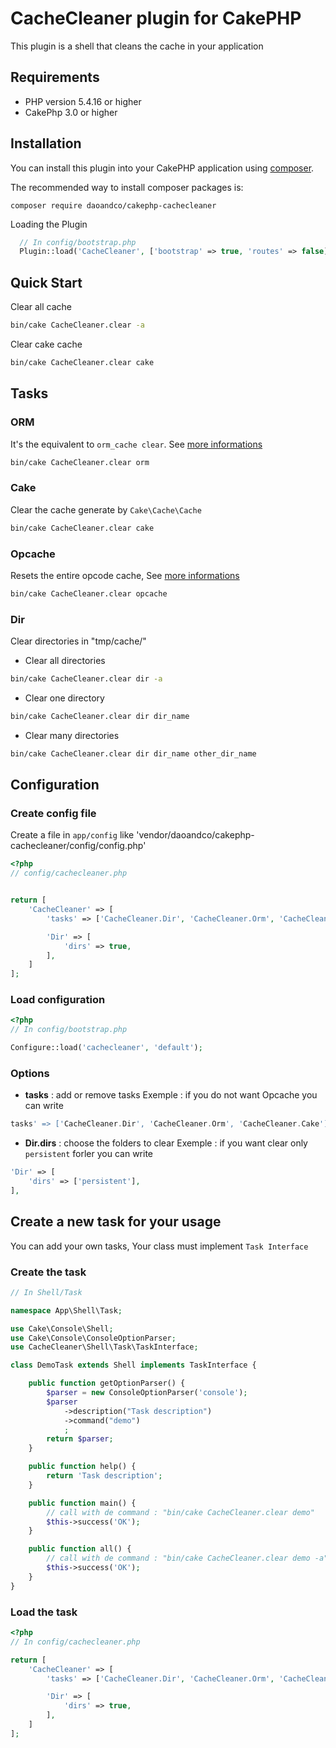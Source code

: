# CacheCleaner plugin for CakePHP
This plugin is a shell that cleans the cache in your application

## Requirements
- PHP version 5.4.16 or higher
- CakePhp 3.0 or higher

## Installation

You can install this plugin into your CakePHP application using [composer](http://getcomposer.org).

The recommended way to install composer packages is:

```
composer require daoandco/cakephp-cachecleaner
```

Loading the Plugin
```PHP
  // In config/bootstrap.php
  Plugin::load('CacheCleaner', ['bootstrap' => true, 'routes' => false]);
```

## Quick Start

Clear all cache
```BASH
bin/cake CacheCleaner.clear -a
```

Clear cake cache
```BASH
bin/cake CacheCleaner.clear cake
```

## Tasks

### ORM
It's the equivalent to `orm_cache clear`. See [more informations](http://book.cakephp.org/3.0/fr/console-and-shells/orm-cache.html)
```BASH
bin/cake CacheCleaner.clear orm
```

### Cake
Clear the cache generate by `Cake\Cache\Cache`
```BASH
bin/cake CacheCleaner.clear cake
```

### Opcache
Resets the entire opcode cache, See [more informations](http://php.net/manual/fr/function.opcache-reset.php)
```BASH
bin/cake CacheCleaner.clear opcache
```

### Dir
Clear directories in "tmp/cache/"

- Clear all directories
```BASH
bin/cake CacheCleaner.clear dir -a
```

- Clear one directory
```BASH
bin/cake CacheCleaner.clear dir dir_name
```

- Clear many directories
```BASH
bin/cake CacheCleaner.clear dir dir_name other_dir_name
```

## Configuration

### Create config file
Create a file in `app/config` like 'vendor/daoandco/cakephp-cachecleaner/config/config.php'

```PHP
<?php
// config/cachecleaner.php


return [
    'CacheCleaner' => [
        'tasks' => ['CacheCleaner.Dir', 'CacheCleaner.Orm', 'CacheCleaner.Cake', 'CacheCleaner.Opcache'],

        'Dir' => [
            'dirs' => true,
        ],
    ]
];
```

### Load configuration

```PHP
<?php
// In config/bootstrap.php

Configure::load('cachecleaner', 'default');
```

### Options

- **tasks** : add or remove tasks
Exemple : if you do not want Opcache you can write 
```PHP
tasks' => ['CacheCleaner.Dir', 'CacheCleaner.Orm', 'CacheCleaner.Cake'],
```

- **Dir.dirs** : choose the folders to clear
Exemple : if you want clear only `persistent` forler you can write
```PHP
'Dir' => [
	'dirs' => ['persistent'],
],
```

## Create a new task for your usage
You can add your own tasks, Your class must implement `Task Interface`

### Create the task
```PHP
// In Shell/Task

namespace App\Shell\Task;

use Cake\Console\Shell;
use Cake\Console\ConsoleOptionParser;
use CacheCleaner\Shell\Task\TaskInterface;

class DemoTask extends Shell implements TaskInterface {

    public function getOptionParser() {
        $parser = new ConsoleOptionParser('console');
        $parser
            ->description("Task description")
            ->command("demo")
            ;
        return $parser;
    }

    public function help() {
        return 'Task description';
    }

    public function main() {
        // call with de command : "bin/cake CacheCleaner.clear demo"
        $this->success('OK');
    }

    public function all() {
        // call with de command : "bin/cake CacheCleaner.clear demo -a"
        $this->success('OK');
    }
}
```

### Load the task
```PHP
<?php
// In config/cachecleaner.php

return [
    'CacheCleaner' => [
        'tasks' => ['CacheCleaner.Dir', 'CacheCleaner.Orm', 'CacheCleaner.Cake', 'CacheCleaner.Opcache', 'Demo'],

        'Dir' => [
            'dirs' => true,
        ],
    ]
];
```
